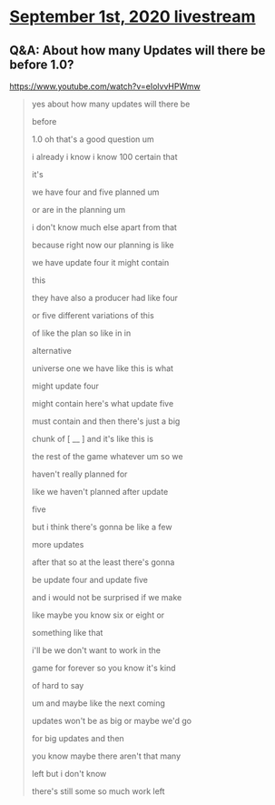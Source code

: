 # [September 1st, 2020 livestream](../2020-09-01.md)
## Q&A: About how many Updates will there be before 1.0?
https://www.youtube.com/watch?v=eIolvvHPWmw
> yes about how many updates will there be
> 
> before
> 
> 1.0 oh that's a good question um
> 
> i already i know i know 100 certain that
> 
> it's
> 
> we have four and five planned um
> 
> or are in the planning um
> 
> i don't know much else apart from that
> 
> because right now our planning is like
> 
> we have update four it might contain
> 
> this
> 
> they have also a producer had like four
> 
> or five different variations of this
> 
> of like the plan so like in in
> 
> alternative
> 
> universe one we have like this is what
> 
> might update four
> 
> might contain here's what update five
> 
> must contain and then there's just a big
> 
> chunk of [ __ ] and it's like this is
> 
> the rest of the game whatever um so we
> 
> haven't really planned for
> 
> like we haven't planned after update
> 
> five
> 
> but i think there's gonna be like a few
> 
> more updates
> 
> after that so at the least there's gonna
> 
> be update four and update five
> 
> and i would not be surprised if we make
> 
> like maybe you know six or eight or
> 
> something like that
> 
> i'll be we don't want to work in the
> 
> game for forever so you know it's kind
> 
> of hard to say
> 
> um and maybe like the next coming
> 
> updates won't be as big or maybe we'd go
> 
> for big updates and then
> 
> you know maybe there aren't that many
> 
> left but i don't know
> 
> there's still some so much work left
> 
